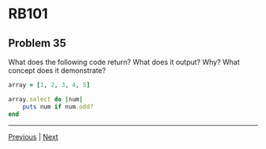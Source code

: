 # RB101
## Problem 35

What does the following code return? What does it output? Why? What concept does it demonstrate?

```ruby
array = [1, 2, 3, 4, 5]

array.select do |num|
	puts num if num.odd?
end
```

---

[Previous](034.md) | [Next](036.md)

